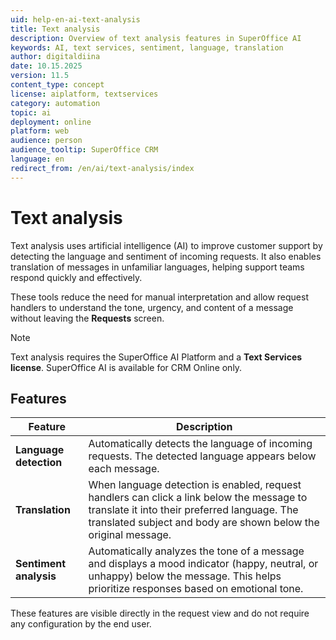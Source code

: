 ```yaml
---
uid: help-en-ai-text-analysis
title: Text analysis
description: Overview of text analysis features in SuperOffice AI
keywords: AI, text services, sentiment, language, translation
author: digitaldiina
date: 10.15.2025
version: 11.5
content_type: concept
license: aiplatform, textservices
category: automation
topic: ai
deployment: online
platform: web
audience: person
audience_tooltip: SuperOffice CRM
language: en
redirect_from: /en/ai/text-analysis/index
---
```


# Text analysis

Text analysis uses artificial intelligence (AI) to improve customer support by detecting the language and sentiment of incoming requests. It also enables translation of messages in unfamiliar languages, helping support teams respond quickly and effectively.

These tools reduce the need for manual interpretation and allow request handlers to understand the tone, urgency, and content of a message without leaving the **Requests** screen.

> [!NOTE]
> Text analysis requires the SuperOffice AI Platform and a **Text Services license**. SuperOffice AI is available for CRM Online only.

## Features

| Feature | Description |
|---|---|
| **Language detection** | Automatically detects the language of incoming requests. The detected language appears below each message. |
| **Translation** | When language detection is enabled, request handlers can click a link below the message to translate it into their preferred language. The translated subject and body are shown below the original message. |
| **Sentiment analysis** | Automatically analyzes the tone of a message and displays a mood indicator (happy, neutral, or unhappy) below the message. This helps prioritize responses based on emotional tone. |

These features are visible directly in the request view and do not require any configuration by the end user.
